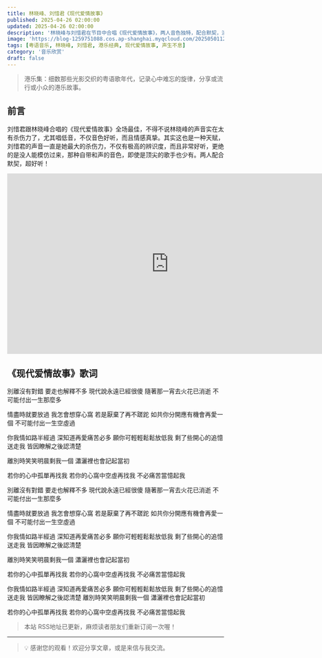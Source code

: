 ```yaml
---
title: 林晓峰、刘惜君《现代爱情故事》
published: 2025-04-26 02:00:00
updated: 2025-04-26 02:00:00
description: '林晓峰与刘惜君在节目中合唱《现代爱情故事》，两人音色独特，配合默契，演绎出这首经典粤语歌曲的别样魅力'
image: 'https://blog-1259751088.cos.ap-shanghai.myqcloud.com/20250501122219660.png?imageSlim'
tags: [粤语音乐, 林晓峰, 刘惜君, 港乐经典, 现代爱情故事, 声生不息]
category: '音乐欣赏'
draft: false
---
```


> 港乐集：细数那些光影交织的粤语歌年代，记录心中难忘的旋律，分享或流行或小众的港乐故事。

## 前言

刘惜君跟林晓峰合唱的《现代爱情故事》全场最佳，不得不说林晓峰的声音实在太有杀伤力了，尤其唱低音，不仅音色好听，而且情感真挚。其实这也是一种天赋，刘惜君的声音一直是她最大的杀伤力，不仅有极高的辨识度，而且非常好听，更绝的是没人能模仿过来，那种自带和声的音色，即使是顶尖的歌手也少有。两人配合默契，超好听！

<iframe width="750" height="420" src="https://www.youtube.com/embed/6y5y-eIVsGc?si=VlG3gfULWuId90de" title="YouTube video player" frameborder="0" allow="accelerometer; autoplay; clipboard-write; encrypted-media; gyroscope; picture-in-picture; web-share" referrerpolicy="strict-origin-when-cross-origin" allowfullscreen></iframe>

## 《现代爱情故事》歌词

別離沒有對錯
要走也解釋不多
現代說永遠已經很傻
隨著那一宵去火花已消逝
不可能付出一生那麼多

情盡時就要放過
我怎會想穿心窩
若是厭棄了再不蹉跎
如共你分開應有機會再愛一個
不可能付出一生空虛過

你我情如路半經過
深知道再愛痛苦必多
願你可輕輕鬆鬆放低我
剩了些開心的追憶送走我
皆因瞭解之後認清楚

離別時笑笑明晨剩我一個 瀟灑裡也會記起當初

若你的心中孤單再找我
若你的心窩中空虛再找我
不必痛苦當憶起我

別離沒有對錯
要走也解釋不多
現代說永遠已經很傻
隨著那一宵去火花已消逝
不可能付出一生那麼多

情盡時就要放過
我怎會想穿心窩
若是厭棄了再不蹉跎
如共你分開應有機會再愛一個
不可能付出一生空虛過

你我情如路半經過
深知道再愛痛苦必多
願你可輕輕鬆鬆放低我
剩了些開心的追憶送走我
皆因瞭解之後認清楚

離別時笑笑明晨剩我一個
瀟灑裡也會記起當初

若你的心中孤單再找我
若你的心窩中空虛再找我
不必痛苦當憶起我

你我情如路半經過
深知道再愛痛苦必多
願你可輕輕鬆鬆放低我
剩了些開心的追憶送走我
皆因瞭解之後認清楚
離別時笑笑明晨剩我一個
瀟灑裡也會記起當初

若你的心中孤單再找我
若你的心窩中空虛再找我
不必痛苦當憶起我

> 本站 RSS地址已更新，麻烦读者朋友们重新订阅一次喔！

---

> 💡 感谢您的观看！欢迎分享文章，或是来信与我交流。
